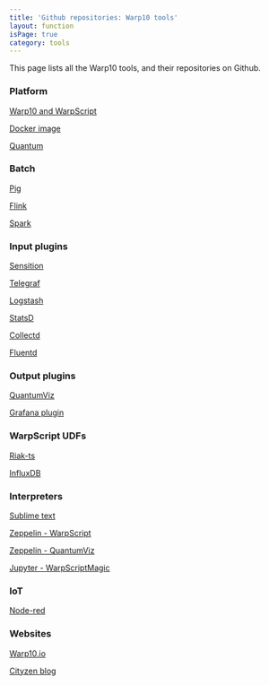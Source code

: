 ```yaml
---
title: 'Github repositories: Warp10 tools'
layout: function
isPage: true
category: tools
---
```


This page lists all the Warp10 tools, and their repositories on Github.

<div class="row large-p">
<div class="col-sm-4">

<a name="Platform"></a>

### Platform

<a href="https://github.com/cityzendata/warp10-platform" title="Warp 10 is an Open Source Geo Time Series® Platform designed to handle data coming from sensors, monitoring systems and the Internet of Things. This repository contains the following components: Continuum, WarpScript, Plasma or Quasar.">Warp10 and WarpScript</a>

<a href="https://github.com/cityzendata/warp10-docker" title="Dockerfile to create a Docker container image for Warp 10.">Docker image</a>

<a href="https://github.com/cityzendata/warp10-quantum" title="Warp 10's Quantum is a web application developed to easily deal with the Warp10 platform. Entirely developed with polymer elements.">Quantum</a>

<a name="Batch"></a>

### Batch

<a href="https://github.com/cityzendata/warp10-pig" title="Warp10-pig empowers Pig to manipulate GTS (Geo Time Series) with Warpscript. With Warp10-pig you can use your traditional Pig scripts and enrich them with the use of Warpscript. Warp10-pig provides a list of Pig UDFs (User Defined Functions) to fit your data for the use of Warpscript and then, get the result from the Warpscript execution.">Pig</a>

<a href="https://github.com/cityzendata/warp10-flink" title="In progress">Flink</a>

<a href="https://github.com/cityzendata/warp10-spark" title="In progress">Spark</a>

<a name="Inputs"></a>

### Input plugins

<a href="https://github.com/cityzendata/sensision" title="A framework to expose metrics and to push them into Warp 10">Sensition</a>

<a href="https://github.com/cityzendata/telegraf-output-warp10" title="Telegraf is an agent written in Go for collecting metrics from the system it's running on, or from other services, and writing them into an outputs. This plugin allows Telegraph to push metrics on Warp10.">Telegraf</a>

<a href="https://github.com/cityzendata/logstash-output-warp10" title="Logstash is a tool for managing events and logs. You can use it to collect logs, parse them, and store them for later use (like, for searching). This plugin allows Logstash to push logs on Warp10.">Logstash</a>

<a href="https://github.com/cityzendata/statsd-warp10-backend" title="StatsD is a network daemon that runs on the Node.js platform and listens for statistics, like counters and timers, sent over UDP or TCP and sends aggregates to one or more pluggable backend services. This plugin allows StatsD to push metrics on Warp10.">StatsD</a>

<a href="https://github.com/cityzendata/collectd-plugin-warp10" title="Collectd is a daemon which collects system performance statistics periodically and provides mechanisms to store the values in a variety of ways. This plugin allows Collectd to push metrics on Warp10.">Collectd</a>

<a href="https://github.com/cityzendata/fluentd-plugin-warp10" title="Fluentd is an open source data collector for unified logging layer. This plugin allows Fluentd to push data on Warp10.">Fluentd</a>

</div>
<div class="col-sm-4">

<a name="Outputs"></a>

### Output plugins

<a href="https://github.com/cityzendata/warp10-quantumviz" title="The Quantumviz widget is a Polymer webcomponent to visualize data from the Warp 10 platform.">QuantumViz</a>

<a href="https://github.com/cityzendata/grafana-warp10" title="Grafana is an open source, feature rich metrics dashboard and graph editor for time series data. This plugin allows the use of Warp 10 as datasource for Grafana.">Grafana plugin</a>

<a name="UDFs"></a>

### WarpScript UDFs

<a href="https://github.com/cityzendata/warp10-riakts" title="The Warpscript UDF function allow the possibility to build custom user function. This UDF allows the user the possibility to load GTS in WarpScript from a Riak-ts backend.">Riak-ts</a>

<a href="https://github.com/cityzendata/warp10-influxdb" title="The Warpscript UDF function allow the possibility to build custom user function. This UDF allows the user the possibility to load GTS in WarpScript from an InfluxDB database.">InfluxDB</a>

<a name="Interpreters"></a>

### Interpreters

<a href="https://github.com/cityzendata/sublime-warpscript" title="This packages enables syntax coloration for WarpScript files (.mc2 extension) and snippets for WarpScript's frameworks (MAP, REDUCE, FILTER, BUCKETIZE, APPLY) and conditional instructions (IFT, IFTE)">Sublime text</a>

<a href="https://github.com/cityzendata/warp10-zeppelin" title="Zeppelin is a web-based notebook that enables interactive data analytics. This interpreter allows Zeppelin to execute some WarpScript by establishing a connection to a Warp10 backend. This interpreter allows also to share data with all the other components of the Zeppelin notebook.">Zeppelin - WarpScript</a>

<a href="https://github.com/cityzendata/warp10-zeppelin-quantumviz" title="Zeppelin is a web-based notebook that enables interactive data analytics. This interpreter allows Zeppelin to visualize data by establishing a connection to a QuantumViz server.">Zeppelin - QuantumViz</a>

<a href="https://github.com/aurrelhebert/warp10-jupyter-WarpScriptMagic" title="The Jupyter Notebook is a web application that allows you to create and share documents that contain live code, equations, visualizations and explanatory text. This magic command allows Jupyter to execute some WarpScript code by establishing a connection to a Warp10 backend. Sharing data is NOT allowed with this magic command.">Jupyter - WarpScriptMagic</a>

<a name="IoT"></a>

### IoT

<a href="https://github.com/cityzendata/warp10-nodered" title="Node-RED is a tool for wiring together hardware devices, APIs and online services in new and interesting ways.">Node-red</a>

<a name="Websites"></a>

### Websites

<a href="https://github.com/cityzendata/www.warp10.io" title="The static, markdown based, Jekyll powered Warp10's site">Warp10.io</a>

<a href="https://github.com/cityzendata/cityzendata.github.io" title="The static, markdown based, Jekyll powered Cityzen Data's blog">Cityzen blog</a>

</div>





